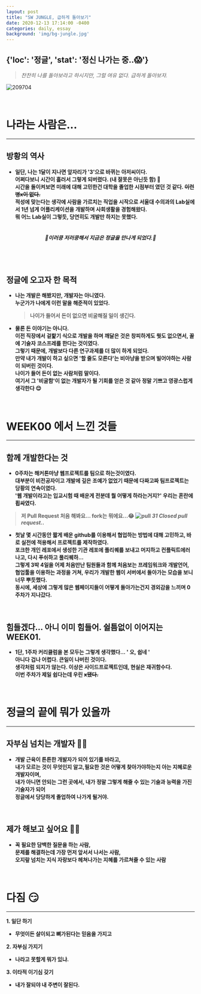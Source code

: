 ```yaml
---
layout: post
title: "SW JUNGLE, 급하게 돌아보기"
date: 2020-12-13 17:14:00 -0400
categories: daily, essay
background: 'img/bg-jungle.jpg'
---
```

## {'loc': '정글', 'stat': '정신 나가는 중..😱'} 

> _찬찬히 나를 돌아보라고 하시지만, 그럴 여유 없다. 급하게 돌아보자._ 


![209704](https://user-images.githubusercontent.com/26760693/102010727-54581180-3d83-11eb-940b-d5adcddee797.gif)

<br>

# <b>나라는 사람은...  
***
## 방황의 역사


- 일단, 나는 1달이 지나면 앞자리가 '3'으로 바뀌는 아저씨이다.<br>어쩌다보니 시간이 흘러서 그렇게 되버렸다. (내 잘못은 아닌듯 함) 🙂 <br>시간을 돌이켜보면 미래에 대해 고민한건 대학을 졸업한 시점부터 였던 것 같다. ~~이런 병x이 없다.~~<br> 적성에 맞는다는 생각에 <b>사람을 가르치는 직업</b>을 시작으로 서울대 수의과의 Lab실에서 1년 넘게 <b>어플리케이션을 개발</b>하며 사회생활을 경험해왔다.<br>뭐 어느 Lab실이 그렇듯, 당연히도 개발만 하지는 못했다.<br><br>
##### <center>🎉이러쿵 저러쿵해서 지금은 정글을 만나게 되었다.🎉</center>
<br><br>  

## 정글에 오고자 한 목적  
- 나는 개발은 해봤지만, 개발자는 아니였다.<br>누군가가 나에게 이런 말을 해준적이 있었다.


  > 나이가 들어서 돈이 없으면 비굴해질 일이 생긴다.

- 물론 돈 이야기는 아니다.<br>이전 직장에서 겉핥기 식으로 개발을 하며 깨달은 것은 창피하게도 뭣도 없으면서, 꼴에 기술자 코스프레를 한다는 것이였다. <br>그렇기 때문에, 개발보다 다른 연구과제를 더 많이 하게 되었다.<br> 만약 내가 개발이 하고 싶으면 '할 줄도 모른다'는 비아냥을 받으며 빌어야하는 사람이 되버린 것이다.<br>나이가 들어 돈이 없는 사람처럼 말이다.<br> 여기서 그 <b>'비굴함'</b>이 없는 개발자가 될 기회를 얻은 것 같아 정말 기쁘고 영광스럽게 생각한다 😌

<br>  

# <b>WEEK00 에서 느낀 것들
***
## 함께 개발한다는 것



- 0주차는 해커톤마냥 웹프로젝트를 팀으로 하는것이였다.<br>대부분이 비전공자이고 개발에 깊은 조예가 없었기 때문에 다짜고짜 팀프로젝트는 당황의 연속이였다.<br>'웹 개발이라고는 입교시험 때 배운게 전분데 뭘 어떻게 하라는거지?' 우리는 혼란에 휩싸였다.<br>
 > 저 Pull Request 처음 해봐요... fork는 뭐에요...😂
![pull](https://user-images.githubusercontent.com/26760693/102012066-a6049a00-3d8b-11eb-86c2-56f06e1ec3b1.png)
*31 Closed pull request..*
- 첫날 몇 시간동안 짧게 배운 github를 이용해서 협업하는 방법에 대해 고민하고, 바로 실전에 적용해서 프로젝트를 제작하였다.<br>포크한 개인 레포에서 생성한 기관 레포에 풀리퀘를 보내고 머지하고 컨플릭트에러 나고, 다시 푸쉬하고 풀리퀘하...<br>그렇게 3박 4일을 어제 처음만난 팀원들과 함께 처음보는 프레임워크와 개발언어, 협업툴을 이용하는 과정을 거쳐, 우리가 개발한 웹이 서버에서 돌아가는 모습을 보니 너무 뿌듯했다.<br>동시에, 세상에 그렇게 많은 웹페이지들이 어떻게 돌아가는건지 경외감을 느끼며 0주차가 지나갔다. 
  
<br>  

## 힘들겠다... 아니 이미 힘들어. 쉴틈없이 이어지는 WEEK01.
- 1단, 1주차 커리큘럼을 본 모두는 그렇게 생각했다... ' 오, 쉽네 '<br>아니다 겁나 어렵다. 큰일이 나버린 것이다. <br>생각처럼 되지가 않는다. 이상은 사이드프로젝트인데, 현실은 재귀함수다. <br>이번 주차가 제일 쉽다는데 우린 ~~x됐다.~~

<br>

# <b>정글의 끝에 뭐가 있을까
***
## 자부심 넘치는 개발자 👨‍💻
- 개발 근육이 튼튼한 개발자가 되어 있기를 바라고,<br>내가 모르는 것이 무엇인지 알고,필요한 것은 어떻게 찾아가야하는지 아는 지혜로운 개발자이며,<br>내가 아니면 안되는 그런 곳에서, 내가 정말 그렇게 해줄 수 있는 기술과 능력을 가진 기술자가 되어 <br>정글에서 당당하게 졸업하여 나가게 될거야.
<br>  

## 제가 해보고 싶어요 🙋‍♂️   
- 꼭 필요한 담백한 질문을 하는 사람,<br>문제를 해결하는데 가장 먼저 앞서서 나서는 사람,<br>오지랖 넘치는 지식 자랑보다 헤쳐나가는 지혜를 가르쳐줄 수 있는 사람<br>
 
<br>

# <b>다짐 😏
***
<b>  1. 일단 하기</b>
 
- 무엇이든 살이되고 뼈가된다는 믿음을 가지고  


<b>  2. 자부심 가지기</b>

 - 나라고 못할게 뭐가 있냐.


<b>  3. 이타적 이기심 갖기</b>

- 내가 잘되야 내 주변이 잘된다.
<br>  


